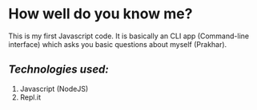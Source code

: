 # How well do you know me?
This is my first Javascript code. It is basically an CLI app (Command-line interface) which asks you basic questions about myself (Prakhar). 

## *Technologies used:*
1. Javascript (NodeJS)
2. Repl.it

